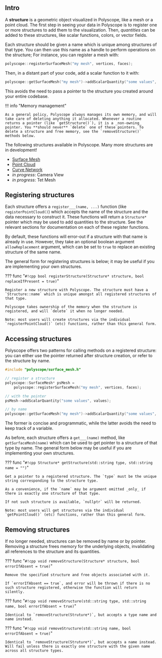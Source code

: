 ## Intro

A **structure** is a geometric object visualized in Polyscope, like a mesh or a point cloud. The first step in seeing your data in Polyscope is to register one or more structures to add them to the visualization. Then, _quantities_ can be added to these structures, like scalar functions, colors, or vector fields.

Each structure should be given a name which is unique among structures of that type. You can then use this name as a handle to perform operations on the structure; For instance, you can register a mesh with:
```cpp
polyscope::registerSurfaceMesh("my mesh", vertices, faces);
```
Then, in a distant part of your code, add a scalar function to it with:
```cpp
polyscope::getSurfaceMesh("my mesh")->addScalarQuantity("some values", values);
```
This avoids the need to pass a pointer to the structure you created around your entire codebase. 

!!! info "Memory management"

    As a general policy, Polyscope always manages its own memory, and will take care of deleting anything it allocated. Whenever a routine returns a pointer (like `getStructure()`), it is a _non-owning_ pointer. You **should never** `delete` one of these pointers. To delete a structure and free memory, see the `removeStructure()` methods below.

The following structures available in Polyscope. Many more structures are in development!

- [Surface Mesh](../surface_mesh/basics)
- [Point Cloud](../point_cloud/basics)
- [Curve Network](../curve_network/basics)
- _in progress_: Camera View
- _in progress_: Tet Mesh


## Registering structures

Each structure offers a `register___(name, ...)` function (like `registerPointCloud()`) which accepts the name of the structure and the data necessary to construct it. These functions will return a `Structure*` pointer which may be used to add quantities to the structure. See the relevant sections for documentation on each of these register functions.

By default, these functions will error-out if a structure with that name is already in use. However, they take an optional boolean argument `allowReplacement` argument, which can be set to `true` to replace an existing structure of the same name.

The general form for registering structures is below; it may be useful if you are implementing your own structures.

??? func "`#!cpp bool registerStructure(Structure* structure, bool replaceIfPresent = true)`"

    Register a new structure with Polyscope. The structure must have a `Structure::name` which is unique amongst all registered structures of that type.

    Polyscope takes ownership of the memory when the structure is registered, and will `delete` it when no longer needed.

    Note: most users will create structures via the individual `registerPointCloud()` (etc) functions, rather than this general form.

## Accessing structures

Polyscope offers two patterns for calling methods on a registered structure: you can either use the pointer returned after structure creation, or refer to the structure by name.

```cpp
#include "polyscope/surface_mesh.h"

// register a structure
polyscope::SurfaceMesh* psMesh = 
    polyscope::registerSurfaceMesh("my mesh", vertices, faces);

// with the pointer
psMesh->addScalarQuantity("some values", values);

// by name
polyscope::getSurfaceMesh("my mesh")->addScalarQuantity("some values", values);
```
The former is concise and programmatic, while the latter avoids the need to keep track of a variable.

As before, each structure offers a `get___(name)` method, like `getSurfaceMesh(name)` which can be used to get pointer to a structure of that type by name. The general form below may be useful if you are implementing your own structures.


??? func "`#!cpp Structure* getStructure(std::string type, std::string name = "")`"

    Get a pointer to a registered structure. The `type` must be the unique string corresponding to the structure type.

    As a convenience, if the `name` may be argument omitted _only_ if there is exactly one structure of that type.

    If not such structure is available, `nullptr` will be returned.

    Note: most users will get structures via the individual `getPointCloud()` (etc) functions, rather than this general form.

## Removing structures

If no longer needed, structures can be removed by name or by pointer. Removing a structure frees memory for the underlying objects, invalidating all references to the structure and its quantities.


??? func "`#!cpp void removeStructure(Structure* structure, bool errorIfAbsent = true)`"

    Remove the specified structure and free objects associated with it.

    If `errorIfAbsent == true`, and error will be thrown if there is no such structure registered, otherwise the function will return silently.

??? func "`#!cpp void removeStructure(std::string type, std::string name, bool errorIfAbsent = true)`"

    Identical to `removeStructure(Struture*)`, but accepts a type name and name instead.


??? func "`#!cpp void removeStructure(std::string name, bool errorIfAbsent = true)`"
    
    Identical to `removeStructure(Struture*)`, but accepts a name instead. Will fail unless there is exactly one structure with the given name across all structure types.
